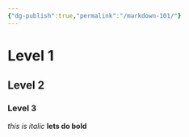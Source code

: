 ```yaml
---
{"dg-publish":true,"permalink":"/markdown-101/"}
---
```



# Level 1
## Level 2

### Level 3

*this is italic* **lets do bold** 
